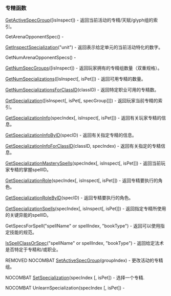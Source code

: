 ### 专精函数

[GetActiveSpecGroup](https://wow.gamepedia.com/API_GetActiveSpecGroup)\(\[isInspect\]\) - 返回当前活动的专精/天赋/glyph组的索引。

GetArenaOpponentSpec\(\) -

[GetInspectSpecialization](https://wow.gamepedia.com/API_GetInspectSpecialization)\("unit"\) - 返回表示给定单元的当前活动特化的数字。

GetNumArenaOpponentSpecs\(\) -

[GetNumSpecGroups](https://wow.gamepedia.com/API_GetNumSpecGroups)\(\[isInspect\]\) - 返回玩家拥有的专精组数量（双重规格）。

[GetNumSpecializations](https://wow.gamepedia.com/API_GetNumSpecializations)\(\[isInspect\[, isPet\]\]\) - 返回可用专精的数量。

[GetNumSpecializationsForClassID](https://wow.gamepedia.com/API_GetNumSpecializationsForClassID)\(classID\) - 返回特定职业可用的专精数。

[GetSpecialization](https://wow.gamepedia.com/API_GetSpecialization)\(\[isInspect\[, isPet\[, specGroup\]\]\]\) - 返回玩家当前专精的索引。

[GetSpecializationInfo](https://wow.gamepedia.com/API_GetSpecializationInfo)\(specIndex\[, isInspect\[, isPet\]\]\) - 返回有关玩家专精的信息。

[GetSpecializationInfoByID](https://wow.gamepedia.com/API_GetSpecializationInfoByID)\(specID\) - 返回有关指定专精的信息。

[GetSpecializationInfoForClassID](https://wow.gamepedia.com/API_GetSpecializationInfoForClassID)\(classID, specIndex\) - 返回有关指定的专精信息。

[GetSpecializationMasterySpells](https://wow.gamepedia.com/API_GetSpecializationMasterySpells)\(specIndex\[, isInspect\[, isPet\]\]\) - 返回当前玩家专精的掌握spellID。

[GetSpecializationRole](https://wow.gamepedia.com/API_GetSpecializationRole)\(specIndex\[, isInspect\[, isPet\]\]\) - 返回专精要执行的角色。

[GetSpecializationRoleByID](https://wow.gamepedia.com/API_GetSpecializationRoleByID)\(specID\) - 返回专精要执行的角色。

[GetSpecializationSpells](https://wow.gamepedia.com/API_GetSpecializationSpells)\(specIndex\[, isInspect\[, isPet\]\]\) - 返回指定专精所使用的关键异能的spellID。

GetSpecsForSpell\("spellName" or spellIndex, "bookType"\) - 返回可以使用指定技能的规范。

[IsSpellClassOrSpec](https://wow.gamepedia.com/API_IsSpellClassOrSpec)\("spellName" or spellIndex, "bookType"\) - 返回给定法术是否特定于专精和/或职业。

REMOVED NOCOMBAT [SetActiveSpecGroup](https://wow.gamepedia.com/API_SetActiveSpecGroup)\(groupIndex\) - 更改活动的专精组。

NOCOMBAT [SetSpecialization](https://wow.gamepedia.com/API_SetSpecialization)\(specIndex \[, isPet\]\) - 选择一个专精.

NOCOMBAT UnlearnSpecialization\(specIndex \[, isPet\]\) -

